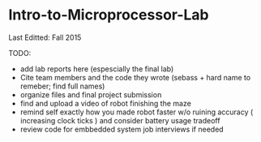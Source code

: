 # Intro-to-Microprocessor-Lab

Last Editted: Fall 2015

TODO:

- add lab reports here (espescially the final lab)
- Cite team members and the code they wrote (sebass + hard name to remeber; find full names)
- organize files and final project submission
- find and upload a video of robot finishing the maze
- remind self exactly how you made robot faster w/o ruining accuracy ( increasing clock ticks ) and consider battery usage tradeoff
- review code for embbedded system job interviews if needed
